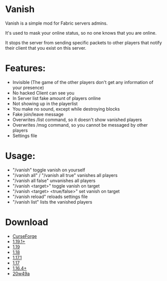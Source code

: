# Vanish
Vanish is a simple mod for Fabric servers admins.

It's used to mask your online status, so no one knows that you are online.

It stops the server from sending specific packets to other players that notify their client that you exist on this server.

# Features:
- Invisible (The game of the other players don't get any information of your presence)
- No hacked Client can see you
- In Server list fake amount of players online
- Not showing up in the playerlist
- You make no sound, except while destroying blocks
- Fake join/leave message
- Overwrites /list command, so it doesn't show vanished players
- Overwrites /msg command, so you cannot be messaged by other players
- Settings file

# Usage:
- "/vanish" toggle vanish on yourself
- "/vanish all" / "/vanish all true" vanishes all players
- "/vanish all false" unvanishes all players
- "/vanish &lt;target&gt;" toggle vanish on target
- "/vanish &lt;target&gt; &lt;true/false&gt;" set vanish on target
- "/vanish reload" reloads settings file
- "/vanish list" lists the vanished players

# Download
- [CurseForge](https://www.curseforge.com/minecraft/mc-mods/vanish)
- [1.19.1+](https://github.com/123456687548/vanish/releases/tag/1.19.1_1.4.3)
- [1.19](https://github.com/123456687548/vanish/releases/tag/1.19%2B_1.4.1)
- [1.18](https://github.com/123456687548/vanish/releases/tag/1.18_1.3.0)
- [1.17.1](https://github.com/123456687548/vanish/releases/tag/1.17.1_1.2.6)
- [1.17](https://github.com/123456687548/vanish/releases/tag/1.17_1.2.6)
- [1.16.4+](https://github.com/123456687548/vanish/releases/tag/1.16.4+_1.2.4)
- [20w49a](https://github.com/123456687548/vanish/releases/tag/20w49a_1.2.2)
